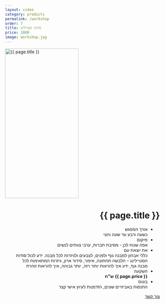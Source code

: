 ```yaml
---
layout: video
category: products
permalink: /workshop
order: 7
title: סדנת סטיילינג
price: 1000
image: workshop.jpg
---
```


<div class="box card" dir=ltr>
    <div class=image>
        <img src={{ site.assets }}{{ page.image }} width=239 height=486 alt="{{ page.title }}">
    </div>
    <div class=content dir=rtl>
        <h1>{{ page.title }}</h1>
        <ul class=sheet>
            <li class=row>
                <div class="column label">אורך המפגש</div>
                <div class=column>כשעה ורבע עד שעה וחצי</div>
            </li>
            <li class=row>
                <div class="column label">מיקום</div>
                <div class=column>אפה שנוח לכן - מסיבת חברות, ערבי צוותים לנשים</div>
            </li>
            <li class=row>
                <div class="column label">את יוצאת עם</div>
                <div class=column>כללי אבחון למבנה גוף ולפנים, לצבעים ולגיזרות לכל מבנה. ידע לכול סודות הסטיילינג – הלבשה תחתונה, איפור, סידור ארון, גיזרות המתאימות לכל מבנה גוף, ידע איך להראות יותר רזה, יותר גבוהה, איך להראות זוהרת</div>
            </li>
            <li class=row>
                <div class="column label">השקעה</div>
                <div class=column><b>{{ page.price }} ש"ח</b></div>
            </li>
            <li class=row>
                <div class="column label">בונוס</div>
                <div class=column>התנסות באביזרים שונים, הזדמנות לעיוץ אישי קצר</div>
            </li>
        </ul>
        <a class=button href=/contact#workshop tabindex=0>צור קשר</a>
    </div>
</div>
